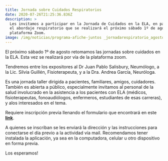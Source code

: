 ```yaml
---
title: Jornada sobre Cuidados Respiratorios
date: 2020-07-26T21:25:36.836Z
description: >
  Les invitamos a participar en la Jornada de Cuidados en la ELA, en particular
  el abordaje respiratorio que se realizará el próximo sábado 1º de agosto en la
  plataforma Zoom.
image: /img/noticias/programa-afiche-juntos _jornadarespiratorio_agosto2020.jpg
---
```

El próximo sábado 1º de agosto retomamos las jornadas sobre cuidados en la ELA. Esta vez se realizará por vía de la plataforma zoom. 

Tendremos entre los expositores al Dr Juan Pablo Salisbury, Neumólogo, a la Lic. Silvia Guillén, Fisioterapeuta, y a la Dra. Andrea García, Neuróloga.

Es una jornada taller dirigida a pacientes, familiares, amigos, cuidadores. También es abierta a público, especialmente invitamos al personal de la salud involucrado en la asistencia a los pacientes con ELA (médicos, fisioterapeutas, fonoaudiólogos, enfermeros, estudiantes de esas carreras), y alos interesados en el tema.

Requiere inscripción previa llenando el formulario que encontrará en este [**link**](https://forms.gle/ZhDiZgo9L26yHSXV6).

A quienes se inscriban se les enviará la dirección y las instrucciones para conectarse el día previo a la actividad vía mail. Recomendamos tener instalada la aplicación, ya sea en la computadora, celular u otro dispositivo en forma previa.

Los esperamos!
